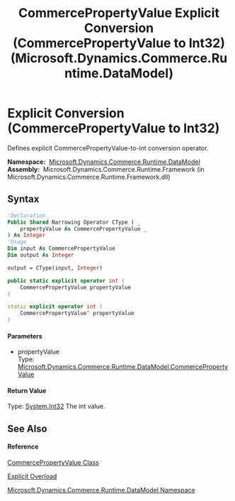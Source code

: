﻿---
title: CommercePropertyValue Explicit Conversion (CommercePropertyValue to Int32) (Microsoft.Dynamics.Commerce.Runtime.DataModel)
TOCTitle: Explicit Conversion (CommercePropertyValue to Int32)
ms:assetid: M:Microsoft.Dynamics.Commerce.Runtime.DataModel.CommercePropertyValue.op_Explicit(Microsoft.Dynamics.Commerce.Runtime.DataModel.CommercePropertyValue)~System.Int32
ms:mtpsurl: https://technet.microsoft.com/en-us/library/microsoft.dynamics.commerce.runtime.datamodel.commercepropertyvalue.op_explicit(v=AX.60)
ms:contentKeyID: 62214327
ms.date: 05/18/2015
mtps_version: v=AX.60
dev_langs:
- vb
- csharp
- c++
---

# Explicit Conversion (CommercePropertyValue to Int32)

Defines explicit CommercePropertyValue-to-int conversion operator.

**Namespace:**  [Microsoft.Dynamics.Commerce.Runtime.DataModel](microsoft-dynamics-commerce-runtime-datamodel-namespace.md)  
**Assembly:**  Microsoft.Dynamics.Commerce.Runtime.Framework (in Microsoft.Dynamics.Commerce.Runtime.Framework.dll)

## Syntax

``` vb
'Declaration
Public Shared Narrowing Operator CType ( _
    propertyValue As CommercePropertyValue _
) As Integer
'Usage
Dim input As CommercePropertyValue
Dim output As Integer

output = CType(input, Integer)
```

``` csharp
public static explicit operator int (
    CommercePropertyValue propertyValue
)
```

``` c++
static explicit operator int (
    CommercePropertyValue^ propertyValue
)
```

#### Parameters

  - propertyValue  
    Type: [Microsoft.Dynamics.Commerce.Runtime.DataModel.CommercePropertyValue](commercepropertyvalue-class-microsoft-dynamics-commerce-runtime-datamodel.md)  

#### Return Value

Type: [System.Int32](https://technet.microsoft.com/en-us/library/td2s409d\(v=ax.60\))  
The int value.  

## See Also

#### Reference

[CommercePropertyValue Class](commercepropertyvalue-class-microsoft-dynamics-commerce-runtime-datamodel.md)

[Explicit Overload](commercepropertyvalue-explicit-conversion-operators-microsoft-dynamics-commerce-runtime-datamodel.md)

[Microsoft.Dynamics.Commerce.Runtime.DataModel Namespace](microsoft-dynamics-commerce-runtime-datamodel-namespace.md)

